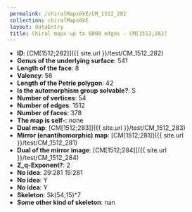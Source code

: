 ```yaml
--- 
 permalink: /chiralMaps6kE/CM_1512_282 
 collection: chiralMaps6kE
 layout: dataEntry
 title: Chiral maps up to 6000 edges - CM[1512;282]
---
```


- **ID**: [CM[1512;282]]({{ site.url }}/test/CM_1512_282)
- **Genus of the underlying surface**: 541
- **Length of the face**: 8
- **Valency**: 56
- **Length of the Petrie polygon**: 42
- **Is the automorphism group solvable?**: S
- **Number of vertices**: 54
- **Number of edges**: 1512
- **Number of faces**: 378
- **The map is self-**: none
- **Dual map**: [CM[1512;283]]({{ site.url }}/test/CM_1512_283)
- **Mirror (enantihomorphic) map**: [CM[1512;281]]({{ site.url }}/test/CM_1512_281)
- **Dual of the mirror image**: [CM[1512;284]]({{ site.url }}/test/CM_1512_284)
- **Z_q-Exponent?**: 2
- **No idea**:  29:281 15:281
- **No idea**: Y
- **No idea**: Y
- **Skeleton**: Sk(54;15)^7
- **Some other kind of skeleton**: nan
